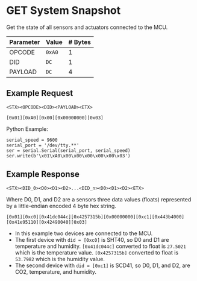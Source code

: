 # GET System Snapshot

Get the state of all sensors and actuators connected to the MCU.

| Parameter | Value | # Bytes |
|-----------|-------|-------|
| OPCODE | `0xA0` | 1 |
| DID | `DC` | 1 |
| PAYLOAD | `DC` | 4 |

## Example Request

```
<STX><OPCODE><DID><PAYLOAD><ETX>
```

```
[0x01][0xA0][0x00][0x00000000][0x03]
```

Python Example:

```
serial_speed = 9600
serial_port = '/dev/tty.**'
ser = serial.Serial(serial_port, serial_speed)
ser.write(b'\x01\xA0\x00\x00\x00\x00\x00\x03')
```

## Example Response

```
<STX><DID_0><D0><D1><D2>...<DID_n><D0><D1><D2><ETX>
```

Where D0, D1, and D2 are a sensors three data values (floats) represented by a little-endian encoded 4 byte hex string.

```
[0x01][0xc0][0x41dc044c][0x4257315b][0x00000000][0xc1][0x443b4000][0x41e95110][0x42490040][0x03] 
```

* In this example two devices are connected to the MCU.
* The first device with `did = [0xc0]` is SHT40, so D0 and D1 are temperature and humidity. `[0x41dc044c]` converted to float is `27.5021` which is the temperature value. `[0x4257315b]` converted to float is `53.7982` which is the humidity value. 
* The second device with `did = [0xc1]` is SCD41, so D0, D1, and D2, are CO2, temperature, and humidity.